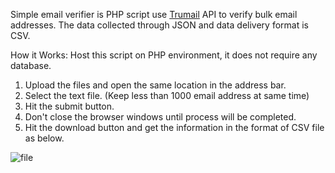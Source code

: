 Simple email verifier is PHP script use [Trumail](https://github.com/sdwolfe32/trumail "Heading link") API to verify bulk email addresses. The data collected through JSON and data delivery format is CSV.

How it Works:
Host this script on PHP environment, it does not require any database.

1) Upload the files and open the same location in the address bar.
2) Select the text file. (Keep less than 1000 email address at same time) 
3) Hit the submit button.
4) Don't close the browser windows until process will be completed.
5) Hit the download button and get the information in the format of CSV file as below.

![file](https://user-images.githubusercontent.com/6665108/36643966-ffe520b4-1a78-11e8-8a5e-1dd13872fdd4.png)


